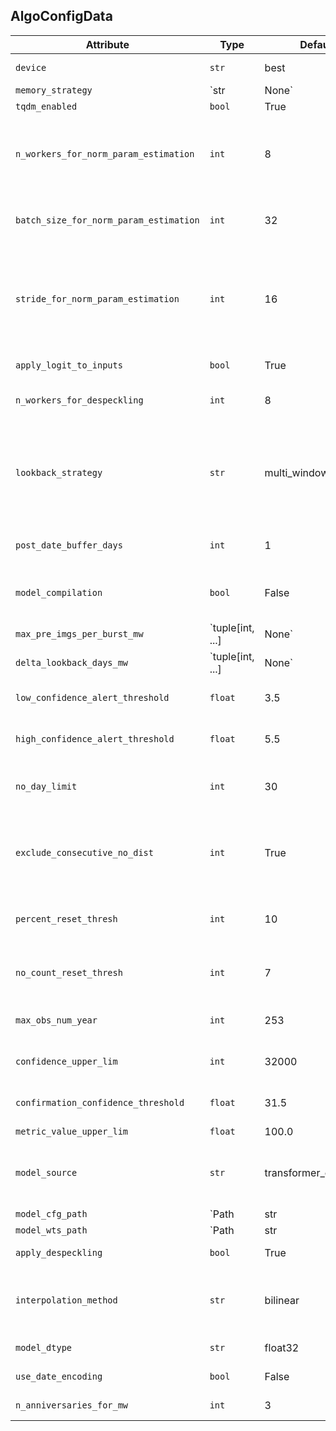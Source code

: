 ## AlgoConfigData

| Attribute | Type | Default | Required | Description |
|-----------|------|---------|----------|-------------|
| `device` | `str` | best | No | Device to use for model inference. `best` will use the best available device. |
| `memory_strategy` | `str | None` | high | No | Memory strategy to use for model inference. `high` will use more memory, `low` will use less. Utilizing more memory will improve runtime performance. |
| `tqdm_enabled` | `bool` | True | No | Whether to enable tqdm progress bars. |
| `n_workers_for_norm_param_estimation` | `int` | 8 | No | Number of workers for norm parameter estimation from the baseline. Utilizing more workers will improve runtime performance and utilize more memory. Does not work with model compilation or MPS/GPU devices. |
| `batch_size_for_norm_param_estimation` | `int` | 32 | No | Batch size for norm parameter estimation from the baseline. Utilizing a larger batch size will improve runtime performance and utilize more memory. |
| `stride_for_norm_param_estimation` | `int` | 16 | No | Stride for norm parameter estimation from the baseline. Utilizing a larger stride will improve metric accuracy and utilize more memory.Memory usage scales inverse quadratically with stride. That is, If stride=16 consumes N bytes of memory, then stride=4 consumes 16N bytes of memory. |
| `apply_logit_to_inputs` | `bool` | True | No | Whether to apply logit transform to the input data. |
| `n_workers_for_despeckling` | `int` | 8 | No | Number of workers for despeckling. Utilizing more workers will improve runtime performance and utilize more memory. |
| `lookback_strategy` | `str` | multi_window | No | Lookback strategy to use for data curation of the baseline. `multi_window` will use a multi-window lookback strategy and is default for OEPRA DIST-S1, `immediate_lookback` will use an immediate lookback strategy using acquisitions preceding the post-date. `immediate_lookback` is not supported yet. |
| `post_date_buffer_days` | `int` | 1 | No | Buffer days around post-date for data collection to create acqusition image to compare baseline to. |
| `model_compilation` | `bool` | False | No | Whether to compile the model for CPU or GPU. False, use the model as is. True, load the model and compile for CPU or GPU optimizations. |
| `max_pre_imgs_per_burst_mw` | `tuple[int, ...] | None` | None | Yes | Max number of pre-images per burst within each window |
| `delta_lookback_days_mw` | `tuple[int, ...] | None` | None | Yes | Delta lookback days for each window relative to post-image acquisition date |
| `low_confidence_alert_threshold` | `float` | 3.5 | No | Low confidence alert threshold for detecting disturbance between baseline and post-image. |
| `high_confidence_alert_threshold` | `float` | 5.5 | No | High confidence alert threshold for detecting disturbance between baseline and post-image. |
| `no_day_limit` | `int` | 30 | No | Number of days to limit confirmation process logic to. Confirmation must occur within first observance of disturbance and `no_day_limit` days after first disturbance. |
| `exclude_consecutive_no_dist` | `int` | True | No | Boolean activation of consecutive no disturbance tracking during confirmation. True will apply this logic: after 2 no disturbances within product sequence, the disturbance must finish or be reset. False will not apply this logic. |
| `percent_reset_thresh` | `int` | 10 | No | Precentage number threshold to reset disturbance. Values below `percent_reset_thresh` will reset disturbance. |
| `no_count_reset_thresh` | `int` | 7 | No | If the number of non-disturbed observations `prevnocount` is above `nocount_reset_thresh` disturbance will reset. |
| `max_obs_num_year` | `int` | 253 | No | Max observation number per year. If observations exceeds this number, then the confirmation must conclude and be reset. |
| `confidence_upper_lim` | `int` | 32000 | No | Confidence upper limit for confirmation. Confidence is an accumulation of the metric over time. |
| `confirmation_confidence_threshold` | `float` | 31.5 | No | This is the threshold for the confirmation process to determine if a disturbance is confirmed. |
| `metric_value_upper_lim` | `float` | 100.0 | No | Metric upper limit set during confirmation |
| `model_source` | `str` | transformer_optimized | No | Model source. If `external`, use externally supplied paths for weights and config. Otherwise, use distmetrics.model_load.ALLOWED_MODELS for other models. |
| `model_cfg_path` | `Path | str | None` | None | Yes | Path to model config file. If `external`, use externally supplied path. Otherwise, use distmetrics.model_load.ALLOWED_MODELS for other models. |
| `model_wts_path` | `Path | str | None` | None | Yes | Path to model weights file. If `external`, use externally supplied path. Otherwise, use distmetrics.model_load.ALLOWED_MODELS for other models. |
| `apply_despeckling` | `bool` | True | No | Whether to apply despeckling to the input data. |
| `interpolation_method` | `str` | bilinear | No | Interpolation method to use for despeckling. `nearest` will use nearest neighbor interpolation, `bilinear` will use bilinear interpolation, and `none` will not apply despeckling. |
| `model_dtype` | `str` | float32 | No | Data type for model inference. Note: bfloat16 is only supported on GPU devices. |
| `use_date_encoding` | `bool` | False | No | Whether to use acquisition date encoding in model application (currently not supported) |
| `n_anniversaries_for_mw` | `int` | 3 | No | Number of anniversaries to use for multi-window |

